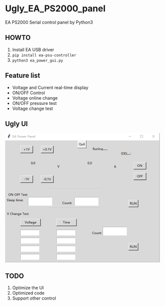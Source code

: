 # Ugly_EA_PS2000_panel
EA PS2000 Serial control panel by Python3

## HOWTO

1. Install EA USB driver
2. `pip install ea-psu-controller`
3. `python3 ea_power_gui.py`

## Feature list

- Voltage and Current real-time display
- ON/OFF Control
- Voltage online change
- ON/OFF pressure test
- Voltage change test

## Ugly UI

 ![Ugly_UI](./pic/Ugly_UI.png)

## TODO

1. Optimize the UI
2. Optimized code
3. Support other control

